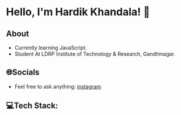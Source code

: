 # Hello, I'm Hardik Khandala! 👋

## **About**

- Currently learning JavaScript.
- Student At LDRP Institute of Technology & Research, Gandhinagar.

## **🌐Socials**
- Feel free to ask anything: [instagram](https://www.instagram.com/hardik.khandala/22)

## **💻Tech Stack:**

